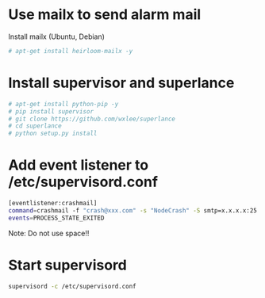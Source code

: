 # Use mailx to send alarm mail
Install mailx (Ubuntu, Debian)
```sh
# apt-get install heirloom-mailx -y
```
# Install supervisor and superlance 
```sh
# apt-get install python-pip -y
# pip install supervisor
# git clone https://github.com/wxlee/superlance
# cd superlance
# python setup.py install
```

# Add event listener to /etc/supervisord.conf
```sh
[eventlistener:crashmail]
command=crashmail -f "crash@xxx.com" -s "NodeCrash" -S smtp=x.x.x.x:25 -m recv@xxx.com
events=PROCESS_STATE_EXITED
```
Note: Do not use space!!
# Start supervisord
```sh
supervisord -c /etc/supervisord.conf
```

